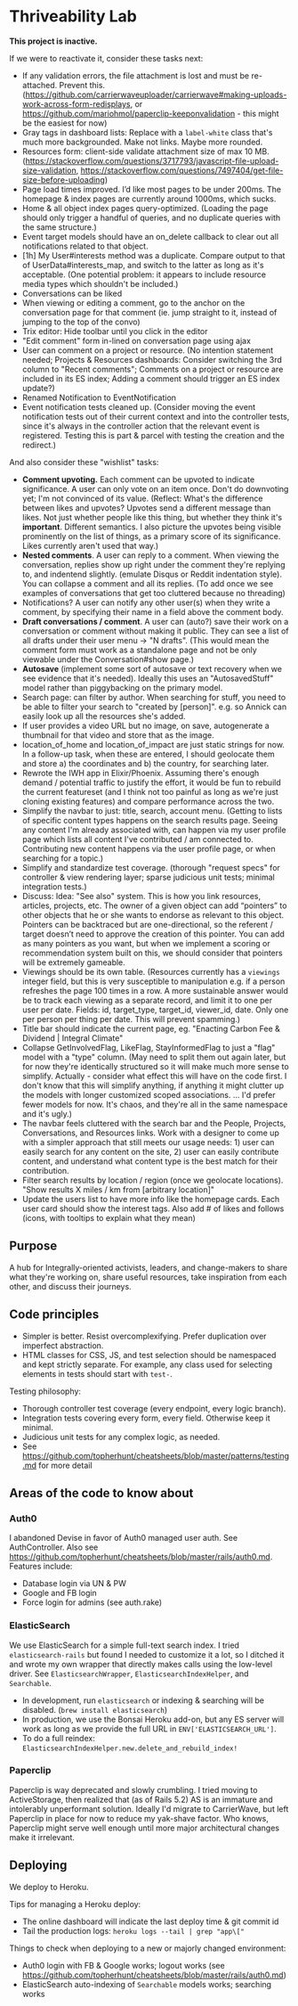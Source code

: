 # Thriveability Lab


**This project is inactive.**


If we were to reactivate it, consider these tasks next:

  - If any validation errors, the file attachment is lost and must be re-attached. Prevent this. (https://github.com/carrierwaveuploader/carrierwave#making-uploads-work-across-form-redisplays, or https://github.com/mariohmol/paperclip-keeponvalidation - this might be the easiest for now)
  - Gray tags in dashboard lists: Replace with a `label-white` class that's much more backgrounded. Make not links. Maybe more rounded.
  - Resources form: client-side validate attachment size of max 10 MB. (https://stackoverflow.com/questions/3717793/javascript-file-upload-size-validation, https://stackoverflow.com/questions/7497404/get-file-size-before-uploading)
  - Page load times improved. I’d like most pages to be under 200ms. The homepage & index pages are currently around 1000ms, which sucks.
  - Home & all object index pages query-optimized. (Loading the page should only trigger a handful of queries, and no duplicate queries with the same structure.)
  - Event target models should have an on_delete callback to clear out all notifications related to that object.
  - [1h] My User#interests method was a duplicate. Compare output to that of UserData#interests_map, and switch to the latter as long as it's acceptable. (One potential problem: it appears to include resource media types which shouldn't be included.)
  - Conversations can be liked
  - When viewing or editing a comment, go to the anchor on the conversation page for that comment (ie. jump straight to it, instead of jumping to the top of the convo)
  - Trix editor: Hide toolbar until you click in the editor
  - "Edit comment" form in-lined on conversation page using ajax
  - User can comment on a project or resource. (No intention statement needed; Projects & Resources dashboards: Consider switching the 3rd column to "Recent comments"; Comments on a project or resource are included in its ES index; Adding a comment should trigger an ES index update?)
  - Renamed Notification to EventNotification
  - Event notification tests cleaned up. (Consider moving the event notification tests out of their current context and into the controller tests, since it's always in the controller action that the relevant event is registered. Testing this is part & parcel with testing the creation and the redirect.)


And also consider these "wishlist" tasks:

  - **Comment upvoting.** Each comment can be upvoted to indicate significance. A user can only vote on an item once. Don't do downvoting yet; I'm not convinced of its value. (Reflect: What's the difference between likes and upvotes? Upvotes send a different message than likes. Not just whether people like this thing, but whether they think it's **important**. Different semantics. I also picture the upvotes being visible prominently on the list of things, as a primary score of its significance. Likes currently aren't used that way.)
  - **Nested comments**. A user can reply to a comment. When viewing the conversation, replies show up right under the comment they're replying to, and indentend slightly. (emulate Disqus or Reddit indentation style). You can collapse a comment and all its replies. (To add once we see examples of conversations that get too cluttered because no threading)
  - Notifications? A user can notify any other user(s) when they write a comment, by specifying their name in a field above the comment body.
  - **Draft conversations / comment**. A user can (auto?) save their work on a conversation or comment without making it public. They can see a list of all drafts under their user menu -> "N drafts". (This would mean the comment form must work as a standalone page and not be only viewable under the Conversation#show page.)
  - **Autosave** (implement some sort of autosave or text recovery when we see evidence that it's needed). Ideally this uses an "AutosavedStuff" model rather than piggybacking on the primary model.
  - Search page: can filter by author. When searching for stuff, you need to be able to filter your search to "created by [person]". e.g. so Annick can easily look up all the resources she's added.
  - If user provides a video URL but no image, on save, autogenerate a thumbnail for that video and store that as the image.
  - location_of_home and location_of_impact are just static strings for now. In a follow-up task, when these are entered, I should geolocate them and store a) the coordinates and b) the country, for searching later.
  - Rewrote the IWH app in Elixir/Phoenix. Assuming there's enough demand / potential traffic to justify the effort, it would be fun to rebuild the current featureset (and I think not too painful as long as we're just cloning existing features) and compare performance across the two.
  - Simplify the navbar to just: title, search, account menu. (Getting to lists of specific content types happens on the search results page. Seeing any content I'm already associated with, can happen via my user profile page which lists all content I've contributed / am connected to. Contributing new content happens via the user profile page, or when searching for a topic.)
  - Simplify and standardize test coverage. (thorough "request specs" for controller & view rendering layer; sparse judicious unit tests; minimal integration tests.)
  - Discuss: Idea: "See also" system. This is how you link resources, articles, projects, etc. The owner of a given object can add “pointers” to other objects that he or she wants to endorse as relevant to this object. Pointers can be backtraced but are one-directional, so the referent / target doesn’t need to approve the creation of this pointer. You can add as many pointers as you want, but when we implement a scoring or recommendation system built on this, we should consider that pointers will be extremely gameable.
  - Viewings should be its own table. (Resources currently has a `viewings` integer field, but this is very susceptible to manipulation e.g. if a person refreshes the page 100 times in a row. A more sustainable answer would be to track each viewing as a separate record, and limit it to one per user per date. Fields: id, target_type, target_id, viewer_id, date.  Only one per person per thing per date. This will prevent spamming.)
  - Title bar should indicate the current page, eg. "Enacting Carbon Fee & Dividend | Integral Climate"
  - Collapse GetInvolvedFlag, LikeFlag, StayInformedFlag to just a "flag" model with a "type" column. (May need to split them out again later, but for now they're identically structured so it will make much more sense to simplify. Actually - consider what effect this will have on the code first. I don't know that this will simplify anything, if anything it might clutter up the models with longer customized scoped associations. ... I'd prefer fewer models for now. It's chaos, and they're all in the same namespace and it's ugly.)
  - The navbar feels cluttered with the search bar and the People, Projects, Conversations, and Resources links. Work with a designer to come up with a simpler approach that still meets our usage needs: 1) user can easily search for any content on the site, 2) user can easily contribute content, and understand what content type is the best match for their contribution.
  - Filter search results by location / region (once we geolocate locations). "Show results X miles / km from [arbitrary location]"
  - Update the users list to have more info like the homepage cards. Each user card should show the interest tags. Also add # of likes and follows (icons, with tooltips to explain what they mean)




## Purpose

A hub for Integrally-oriented activists, leaders, and change-makers to share what they're working on, share useful resources, take inspiration from each other, and discuss their journeys.


## Code principles

- Simpler is better. Resist overcomplexifying. Prefer duplication over imperfect abstraction.
- HTML classes for CSS, JS, and test selection should be namespaced and kept strictly separate. For example, any class used for selecting elements in tests should start with `test-`.

Testing philosophy:

- Thorough controller test coverage (every endpoint, every logic branch).
- Integration tests covering every form, every field. Otherwise keep it minimal.
- Judicious unit tests for any complex logic, as needed.
- See https://github.com/topherhunt/cheatsheets/blob/master/patterns/testing.md for more detail


## Areas of the code to know about


### Auth0

I abandoned Devise in favor of Auth0 managed user auth. See AuthController. Also see https://github.com/topherhunt/cheatsheets/blob/master/rails/auth0.md. Features include:

- Database login via UN & PW
- Google and FB login
- Force login for admins (see auth.rake)


### ElasticSearch

We use ElasticSearch for a simple full-text search index. I tried `elasticsearch-rails` but found I needed to customize it a lot, so I ditched it and wrote my own wrapper that directly makes calls using the low-level driver. See `ElasticsearchWrapper`, `ElasticsearchIndexHelper`, and `Searchable`.

- In development, run `elasticsearch` or indexing & searching will be disabled. (`brew install elasticsearch`)
- In production, we use the Bonsai Heroku add-on, but any ES server will work as long as we provide the full URL in `ENV['ELASTICSEARCH_URL']`.
- To do a full reindex: `ElasticsearchIndexHelper.new.delete_and_rebuild_index!`


### Paperclip

Paperclip is way deprecated and slowly crumbling. I tried moving to ActiveStorage, then realized that (as of Rails 5.2) AS is an immature and intolerably unperformant solution. Ideally I'd migrate to CarrierWave, but left Paperclip in place for now to reduce my yak-shave factor. Who knows, Paperclip might serve well enough until more major architectural changes make it irrelevant.


## Deploying

We deploy to Heroku.

Tips for managing a Heroku deploy:

- The online dashboard will indicate the last deploy time & git commit id
- Tail the production logs: `heroku logs --tail | grep "app\["`

Things to check when deploying to a new or majorly changed environment:

- Auth0 login with FB & Google works; logout works
  (see https://github.com/topherhunt/cheatsheets/blob/master/rails/auth0.md)
- ElasticSearch auto-indexing of `Searchable` models works; searching works
